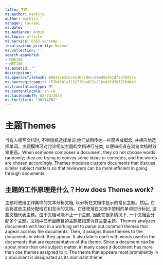 ```yaml
---
title: 主题
ms.author: markjjo
author: markjjo
manager: laurawi
ms.date: ''
ms.audience: Admin
ms.topic: article
ms.service: O365-seccomp
localization_priority: Normal
ms.collection: ''
search.appverid:
- MOE150
- MET150
ms.assetid: ''
description: ''
ms.openlocfilehash: 68931eb3c6c653677d4cc09e48b451df2b78d17e
ms.sourcegitcommit: f57b4001ef1327f0ea622e716a4d7d78f1769b49
ms.translationtype: MT
ms.contentlocale: zh-CN
ms.lasthandoff: 02/23/2019
ms.locfileid: "30214762"
---
```

# <a name="themes"></a><span data-ttu-id="b4cdd-102">主题</span><span class="sxs-lookup"><span data-stu-id="b4cdd-102">Themes</span></span>

<span data-ttu-id="b4cdd-p101">当有人撰写文档时, 不会随机选择单词;他们试图传达一些观点或概念, 并相应地选择单词。主题模块可对讨论相似主题的文档进行分类, 以便审阅者在浏览文档时效率更高。</span><span class="sxs-lookup"><span data-stu-id="b4cdd-p101">When someone composes a document, they do not choose words randomly; they are trying to convey some ideas or concepts, and the words are chosen accordingly. Themes modules clusters documents that discuss similar subject matters so that reviewers can be more efficient in going through documents.</span></span>

## <a name="how-does-themes-work"></a><span data-ttu-id="b4cdd-105">主题的工作原理是什么？</span><span class="sxs-lookup"><span data-stu-id="b4cdd-105">How does Themes work?</span></span>
<span data-ttu-id="b4cdd-p102">主题将使用工作集中的文本分析文档, 以分析在文档中显示的常见主题。然后, 它会将这些主题分配给它们显示的文档。它还使用在文档中使用的单词进行标记, 这些文档代表主题。由于文档可能不止一个主题, 因此在很多情况下, 一个文档会分配多个主题。文档中显示最醒目的主题被指定为其主要主题。</span><span class="sxs-lookup"><span data-stu-id="b4cdd-p102">Themes analyzes documents with text in a working set to parse out common themes that appear accross the documents. Then, it assigns those themes to the documents in which they appear. It also labels each with words used in the documents that are representative of the theme. Since a document can be about more than one subject matter, in many cases a document has more than one themes assigned to it. The theme that appears most prominently in a document is designated as its dominant theme.</span></span>
